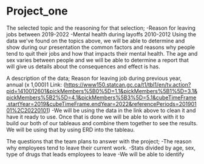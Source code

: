 # Project_one

The selected topic and the reasoning for that selection;
-Reason for leaving jobs between 2019-2022
-Mental health during layoffs 2010-2012
Using the data we've found on the topics above, we will be able to determine and show during our presentation the common factors and reasons why people tend to quit their jobs and how that impacts their mental health. The age and sex varies between people and we will be able to determine a report that will give us details about the consequences and effect is has. 

A description of the data;
Reason for leaving job during previous year, annual (x 1,000)1
Link: (https://www150.statcan.gc.ca/t1/tbl1/en/tv.action?pid=1410012601&pickMembers%5B0%5D=1.1&pickMembers%5B1%5D=3.1&pickMembers%5B2%5D=4.1&pickMembers%5B3%5D=5.1&cubeTimeFrame.startYear=2019&cubeTimeFrame.endYear=2022&referencePeriods=20190101%2C20220101)
-We will be using the data in the link above to clean it and have it ready to use. Once that is done we will be able to work with it to build our both of our tableaus and combine them together to see the results. We will be using that by using ERD into the tableau.

The questions that the team plans to answer with the project;
-The reason why employees tend to leave their current work.
-Stats divided by age, sex, type of drugs that leads employees to leave
-We will be able to identify 
